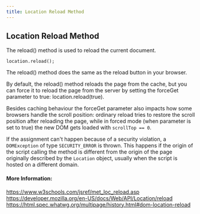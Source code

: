 ```yaml
---
title: Location Reload Method
---
```

## Location Reload Method
<!-- The article goes here, in GitHub-flavored Markdown. Feel free to add YouTube videos, images, and CodePen/JSBin embeds  -->
The reload() method is used to reload the current document.
```
location.reload();
```
The reload() method does the same as the reload button in your browser.

By default, the reload() method reloads the page from the cache, but you can force it to reload the page from the server by setting the forceGet parameter to true: location.reload(true).

Besides caching behaviour the forceGet parameter also impacts how some browsers handle the scroll position: ordinary reload tries to restore the scroll position after reloading the page, while in forced mode (when parameter is set to true) the new DOM gets loaded with `scrollTop == 0`.

If the assignment can't happen because of a security violation, a `DOMException` of type `SECURITY_ERROR` is thrown. This happens if the origin of the script calling the method is different from the origin of the page originally described by the `Location` object, usually when the script is hosted on a different domain.

#### More Information:
<!-- Please add any articles you think might be helpful to read before writing the article -->
https://www.w3schools.com/jsref/met_loc_reload.asp
https://developer.mozilla.org/en-US/docs/Web/API/Location/reload
https://html.spec.whatwg.org/multipage/history.html#dom-location-reload

